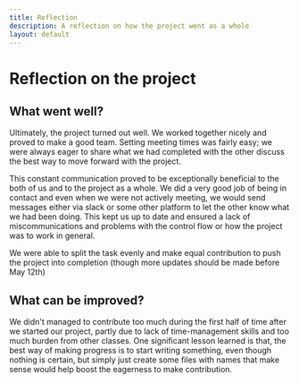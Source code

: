 ```yaml
---
title: Reflection
description: A reflection on how the project went as a whole
layout: default
---
```


# Reflection on the project

## What went well?
Ultimately, the project turned out well. We worked together nicely and proved to make a good team. Setting meeting times was fairly easy; we were always eager to share what we had completed with the other discuss the best way to move forward with the project. 

This constant communication proved to be exceptionally beneficial to the both of us and to the project as a whole. We did a very good job of being in contact and even when we were not actively meeting, we would send messages either via slack or some other platform to let the other know what we had been doing. This kept us up to date and ensured a lack of miscommunications and problems with the control flow or how the project was to work in general. 

We were able to split the task evenly and make equal contribution to push the project into completion (though more updates should be made before May 12th)

## What can be improved?
We didn't managed to contribute too much during the first half of time after we started our project, partly due to lack of time-management skills and too much burden from other classes.
One significant lesson learned is that, the best way of making progress is to start writing something, even though nothing is certain, but simply just create some files with names that make sense would help boost the eagerness to make contribution.
